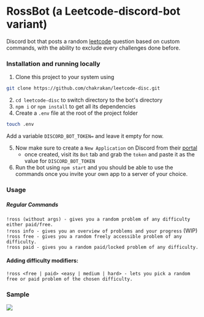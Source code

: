 # RossBot (a Leetcode-discord-bot variant)
Discord bot that posts a random [leetcode](https://leetcode.com/) question based on custom commands, with the ability to exclude every challenges done before.

### Installation and running locally

1. Clone this project to your system using 
```bash
git clone https://github.com/chakrakan/leetcode-disc.git
```

2. `cd leetcode-disc` to switch directory to the bot's directory
3. `npm i` or `npm install` to get all its dependencies
4. Create a `.env` file at the root of the project folder
```bash
touch .env
```
Add a variable `DISCORD_BOT_TOKEN=` and leave it empty for now.  


5. Now make sure to create a `New Application` on Discord from their [portal](https://discord.com/developers/applications/)
    - once created, visit its `Bot` tab and grab the `token` and paste it as the value for `DISCORD_BOT_TOKEN`
6. Run the bot using `npm start` and you should be able to use the commands once you invite your own app to a server of your choice.


### Usage

##### Regular Commands

`!ross (without args) - gives you a random problem of any difficulty either paid/free.`   
`!ross info - gives you an overview of problems and your progress` (WIP)  
`!ross free - gives you a random freely accessible problem of any difficulty.`  
`!ross paid - gives you a random paid/locked problem of any difficulty.`  

#### Adding difficulty modifiers:

`!ross <free | paid> <easy | medium | hard> - lets you pick a random free or paid problem of the chosen difficulty.`

### Sample

![](https://github.com/chakrakan/leetcode-disc/blob/master/demo/demo.gif)

